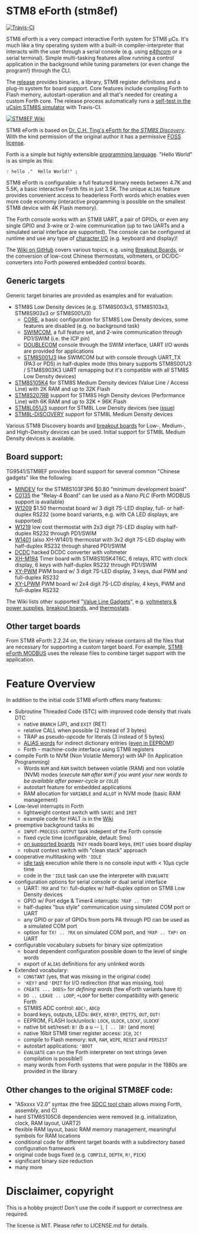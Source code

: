 # STM8 eForth (stm8ef)

[![Travis-CI](https://travis-ci.org/TG9541/stm8ef.svg)](https://travis-ci.org/TG9541/stm8ef)

STM8 eForth is a very compact interactive Forth system for STM8 µCs. It's much like a tiny operating system with a built-in compiler-interpreter that interacts with the user through a serial console (e.g. using [e4thcom](https://wiki.forth-ev.de/doku.php/en:projects:e4thcom) or a serial terminal). Simple multi-tasking features allow running a control application in the background while tuning parameters (or even change the program!) through the CLI.

The [release](https://github.com/TG9541/stm8ef/releases) provides binaries, a library, STM8 register definitions and a plug-in system for board support. Core features include compiling Forth to Flash memory, autostart-operation and all that's needed for creating a custom Forth core. The release process automatically runs a [self-test in the uCsim STM8S simulator](https://travis-ci.org/TG9541/stm8ef) with Travis-CI.

[![STM8EF Wiki](https://user-images.githubusercontent.com/5466977/28994765-3267d78c-79d6-11e7-927f-91751cd402db.jpg)](https://github.com/TG9541/stm8ef/wiki)

STM8 eForth is based on [Dr. C.H. Ting's eForth for the *STM8S Discovery*](http://www.forth.org/svfig/kk/07-2010.html). With the kind permission of the original author it has a permissive [FOSS license](https://github.com/TG9541/stm8ef/blob/master/LICENSE.md).

Forth is a simple but highly extensible [programming language](https://github.com/TG9541/stm8ef/wiki/STM8-eForth-Programming). "Hello World" is as simple as this:

```Forth
: hello ."  Hello World!" ;
```

STM8 eForth is configurable: a full featured binary needs between 4.7K and 5.5K, a basic interactive Forth fits in just 3.5K. The unique `ALIAS` feature provides convenient access to headerless Forth words which enables even more code economy (interactive programming is possible on the smallest STM8 device with 4K Flash memory).

The Forth console works with an STM8 UART, a pair of GPIOs, or even any single GPIO and 3-wire or 2-wire communication (up to two UARTs and a simulated serial interface are supported). The console can be configured at runtime and use any type of [character I/O](https://github.com/TG9541/stm8ef/wiki/STM8-eForth-Board-Character-IO)  (e.g. keyboard and display)!

The [Wiki on GitHub](https://github.com/TG9541/stm8ef/wiki) covers various topics, e.g. using [Breakout Boards](https://github.com/TG9541/stm8ef/wiki/Breakout-Boards), or the conversion of low-cost Chinese thermostats, voltmeters, or DC/DC-converters into Forth powered embedded control boards.

## Generic targets

Generic target binaries are provided as examples and for evaluation:

* STM8S Low Density devices (e.g. STM8S003x3, STM8S103x3, STM8S903x3 or STM8S001J3)
  *  [CORE](https://github.com/TG9541/stm8ef/tree/master/CORE), a basic configuration for STM8S Low Density devices, some features are disabled (e.g. no background task)
  * [SWIMCOM](https://github.com/TG9541/stm8ef/tree/master/SWIMCOM), a full feature set, and 2-wire communication through PD1/SWIM (i.e. the ICP pin)
  * [DOUBLECOM](https://github.com/TG9541/stm8ef/tree/master/DOUBLECOM) console through the SWIM interface, UART I/O words are provided for applications
  * [STM8S001J3](https://github.com/TG9541/stm8ef/tree/master/STM8S001J3) like SWIMCOM but with console through UART_TX (PA3 or PD5) in half-duplex mode (this binary supports STM8S001J3 / STM8S903K3 UART remapping but it's compatible with all STM8S Low Density devices)
* [STM8S105K4](https://github.com/TG9541/stm8ef/tree/master/STM8S105K4) for STM8S Medium Density devices (Value Line / Access Line) with 2K RAM and up to 32K Flash
* [STM8S207RB](https://github.com/TG9541/stm8ef/tree/master/STM8S207RB) support for STM8S High Density devices (Performance Line) with 6K RAM and up to 32K + 96K Flash
* [STM8L051J3](https://github.com/TG9541/stm8ef/tree/master/STM8L051J3) support for STM8L Low Density devices (see [issue](https://github.com/TG9541/stm8ef/issues/137#issuecomment-354542670))
* [STM8L-DISCOVERY](https://github.com/TG9541/stm8ef/tree/master/STM8L-DISCOVERY) support for STM8L Medium Density devices

Various STM8 Discovery boards and [breakout boards](https://github.com/TG9541/stm8ef/wiki/Breakout-Boards) for Low-, Medium-, and High-Density devices can be used. Initial support for STM8L Medium Density devices is available.

## Board support:

TG9541/STM8EF provides board support for several common "Chinese gadgets" like the following:

* [MINDEV](https://github.com/TG9541/stm8ef/wiki/Breakout-Boards) for the STM8S103F3P6 $0.80 "minimum development board"
* [C0135](https://github.com/TG9541/stm8ef/wiki/Board-C0135) the "Relay-4 Board" can be used as a *Nano PLC* (Forth MODBUS support is available)
* [W1209](https://github.com/TG9541/stm8ef/wiki/Board-W1209) $1.50 thermostat board w/ 3 digit 7S-LED display, full- or half-duplex RS232 (some board variants, e.g. with CA LED displays, are supported)
* [W1219](https://github.com/TG9541/stm8ef/wiki/Board-W1219) low cost thermostat with 2x3 digit 7S-LED display with half-duplex RS232 through PD1/SWIM
* [W1401](https://github.com/TG9541/stm8ef/wiki/Board-W1401) (also XH-W1401) thermostat with 3x2 digit 7S-LED display with half-duplex RS232 through shared PD1/SWIM
* [DCDC](https://github.com/TG9541/stm8ef/wiki/Board-CN2596) hacked DCDC converter with voltmeter
* [XH-M194](https://github.com/TG9541/stm8ef/wiki/Board-XH-M194) Timer board with STM8S105K4T6C, 6 relays, RTC with clock display, 6 keys with half-duplex RS232 through PD1/SWIM
* [XY-PWM](https://github.com/TG9541/stm8ef/wiki/XY-PWM) PWM board w/ 3 digit 7S-LED display, 3 keys, dual PWM and full-duplex RS232
* [XY-LPWM](https://github.com/TG9541/stm8ef/wiki/Board-XY-LPWM) PWM board w/ 2x4 digit 7S-LCD display, 4 keys, PWM and full-duplex RS232

The Wiki lists other supported "[Value Line Gadgets][WG1]", e.g. [voltmeters & power supplies](https://github.com/TG9541/stm8ef/wiki/STM8S-Value-Line-Gadgets#voltmeters-and-power-supplies), [breakout boards](https://github.com/TG9541/stm8ef/wiki/Breakout-Boards), and [thermostats](https://github.com/TG9541/stm8ef/wiki/STM8S-Value-Line-Gadgets#thermostats).

## Other target boards

From STM8 eForth 2.2.24 on, the binary release contains all the files that are necessary for supporting a custom target board. For example, [STM8 eForth MODBUS](https://github.com/TG9541/stm8ef-modbus) uses the release files to combine target support with the application.

# Feature Overview

In addition to the initial code STM8 eForth offers many features:

* Subroutine Threaded Code (STC) with improved code density that rivals DTC
  * native `BRANCH` (JP), and `EXIT` (RET)
  * relative CALL when possible (2 instead of 3 bytes)
  * TRAP as pseudo-opcode for literals (3 instead of 5 bytes)
  * [ALIAS words](https://github.com/TG9541/stm8ef/wiki/STM8-eForth-Alias-Words) for indirect dictionary entries ([even in EEPROM!](https://github.com/TG9541/stm8ef/wiki/STM8-eForth-Alias-Words#dictionary-with-alias-words-in-the-eeprom))
  * Forth - machine-code interface using STM8 registers
* compile Forth to NVM (Non Volatile Memory) with IAP (In Application Programming)
  * Words `NVM` and `RAM` switch between volatile (RAM) and non volatile (NVM) modes (*execute `RAM` after `NVM` if you want your new words to be available after power-cycle or `COLD`*)
  * autostart feature for embedded applications
  * RAM allocation for `VARIABLE` and `ALLOT` in NVM mode (basic RAM management)
* Low-level interrupts in Forth
  * lightweight context switch with `SAVEC` and `IRET`
  * example code for HALT is in the [Wiki](https://github.com/TG9541/stm8ef/wiki/STM8-eForth-Interrupts)
* preemptive background tasks `BG`
  * `INPUT-PROCESS-OUTPUT` task indepent of the Forth console
  * fixed cycle time (configurable, default: 5ms)
  * [on supported boards](https://github.com/TG9541/stm8ef/wiki/eForth-Background-Task) `?KEY` reads board keys, `EMIT` uses board display
  * robust context switch with "clean stack" approach
* cooperative multitasking with `'IDLE`
  * [idle task](https://github.com/TG9541/stm8ef/wiki/STM8-eForth-Idle-Task) execution while there is no console input with < 10µs cycle time
  * code in the `'IDLE` task can use the interpreter with `EVALUATE`
* configuration options for serial console or dual serial interface
  * UART: `?RX` and `TX!` full-duplex w/ half-duplex option on STM8 Low Density devices
  * GPIO w/ Port edge & Timer4 interrupts: `?RXP .. TXP!`
  * half-duplex "bus style" communication using simulated COM port or UART
  * any GPIO or pair of GPIOs from ports PA through PD can be used as a simulated COM port
  * option for `TX! .. ?RX` on simulated COM port, and `?RXP .. TXP!` on UART
* configurable vocabulary subsets for binary size optimization
  * board dependent configuration possible down to the level of single words
  * export of `ALIAS` definitions for any unlinked words
* Extended vocabulary:
  * `CONSTANT` (yes, that was missing in the original code)
  * `'KEY?` and `'EMIT` for I/O redirection (that was missing, too)
  * `CREATE ... DOES>` for *defining words* (few eForth variants have it)
  * `DO .. LEAVE .. LOOP`, `+LOOP` for better compatibility with generic Forth
  * STM8S ADC control: `ADC!`, `ADC@`
  * board keys, outputs, LEDs: `BKEY`, `KEYB?`, `EMIT7S`, `OUT`, `OUT!`
  * EEPROM, FLASH lock/unlock: `LOCK`, `ULOCK`, `LOCKF`, `ULOCKF`
  * native bit set/reset: `B!` (b a u -- ), `[ .. ]B!` (and more)
  * native 16bit STM8 timer register access: `2C@`, `2C!`
  * compile to Flash memory: `NVR`, `RAM`, `WIPE`, `RESET` and `PERSIST`
  * autostart applications: `'BOOT`
  * `EVALUATE` can run the Forth interpreter on text strings (even compilation is possible!)
  * many words from Forth systems that were popular in the 1980s are provided in the library

## Other changes to the original STM8EF code:

* "ASxxxx V2.0" syntax (the free [SDCC tool chain](http://sdcc.sourceforge.net/) allows mixing Forth, assembly, and C)
* hard STM8S105C6 dependencies were removed (e.g. initialization, clock, RAM layout, UART2)
* flexible RAM layout, basic RAM memory management, meaningful symbols for RAM locations
* conditional code for different target boards with a subdirectory based configuration framework
* original code bugs fixed (e.g. `COMPILE`, `DEPTH`, `R!`, `PICK`)
* significant binary size reduction
* many more

# Disclaimer, copyright

This is a hobby project! Don't use the code if support or correctness are required.

The license is MIT. Please refer to LICENSE.md for details.

[WG1]: https://github.com/TG9541/stm8ef/wiki/STM8S-Value-Line-Gadgets
